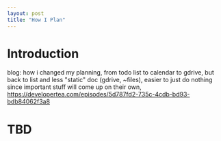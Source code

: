 ```yaml
---
layout: post
title: "How I Plan"
---
```


# Introduction

blog: how i changed my planning, from todo list to calendar to gdrive, but back to list and less "static" doc (gdrive, ~files), easier to just do nothing since important stuff will come up on their own, https://developertea.com/episodes/5d787fd2-735c-4cdb-bd93-bdb84062f3a8

# TBD